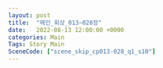 ```yaml
---
layout: post
title:  "메인_회상_013~028장"
date:   2022-08-13 12:00:00 +0000
categories: Main
Tags: Story Main
SceneCode: ["scene_skip_cp013-028_q1_s10"]
---
```

